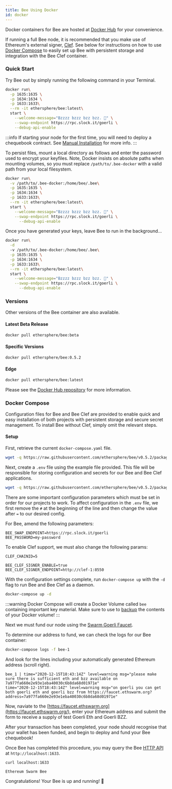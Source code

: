 ```yaml
---
title: Bee Using Docker
id: docker
---
```


Docker containers for Bee are hosted at [Docker Hub](https://hub.docker.com/r/ethersphere/bee) for your convenience. 

If running a full Bee node, it is recommended that you make use of Ethereum's external signer, [Clef](/docs/installation/bee-clef). See below for instructions on how to use [Docker Compose](/docs/installation/docker#docker-compose) to easily set up Bee with persistent storage and integration with the Bee Clef container.

### Quick Start

Try Bee out by simply running the following command in your Terminal. 

```bash
docker run\
  -p 1635:1635 \
  -p 1634:1634 \
  -p 1633:1633\
  --rm -it ethersphere/bee:latest\
  start \
    --welcome-message="Bzzzz bzzz bzz bzz. 🐝" \
    --swap-endpoint https://rpc.slock.it/goerli \
    --debug-api-enable
```

:::info
If starting your node for the first time, you will need to deploy a chequebook contract. See [Manual Installation](/docs/installation/manual) for more info.
:::

To persist files, mount a local directory as follows and enter the password used to encrypt your keyfiles. Note, Docker insists on absolute paths when mounting volumes, so you must replace `/path/to/.bee-docker` with a valid path from your local filesystem.

```bash
docker run\
  -v /path/to/.bee-docker:/home/bee/.bee\
  -p 1635:1635 \
  -p 1634:1634 \
  -p 1633:1633\
  --rm -it ethersphere/bee:latest\
  start \
    --welcome-message="Bzzzz bzzz bzz bzz. 🐝" \
    --swap-endpoint https://rpc.slock.it/goerli \
	  --debug-api-enable
```

Once you have generated your keys, leave Bee to run in the background...

```bash
docker run\
  -d 
  -v /path/to/.bee-docker:/home/bee/.bee\
  -p 1635:1635 \
  -p 1634:1634 \
  -p 1633:1633\
  --rm -it ethersphere/bee:latest\
  start \
    --welcome-message="Bzzzz bzzz bzz bzz. 🐝" \
    --swap-endpoint https://rpc.slock.it/goerli \
	  --debug-api-enable
```

### Versions

Other versions of the Bee container are also available.

#### Latest Beta Release

```bash
docker pull ethersphere/bee:beta
```

#### Specific Versions

```bash
docker pull ethersphere/bee:0.5.2
```

#### Edge

```bash
docker pull ethersphere/bee:latest
```

Please see the [Docker Hub repository](https://hub.docker.com/r/ethersphere/bee) for more information.

### Docker Compose

Configuration files for Bee and Bee Clef are provided to enable quick and easy installation of both projects with persistent storage and secure secret management. To install Bee without Clef, simply omit the relevant steps.

#### Setup

First, retrieve the current `docker-compose.yaml` file.

```bash
wget -q https://raw.githubusercontent.com/ethersphere/bee/v0.5.2/packaging/docker/docker-compose.yml=======
```

Next, create a `.env` file using the example file provided. This file will be responsible for storing configuration and secrets for our Bee and Bee Clef applications.

```bash
wget -q https://raw.githubusercontent.com/ethersphere/bee/v0.5.2/packaging/docker/env -O .env=======
``` 

There are some important configuration parameters which must be set in order for our projects to work. To affect configuration in the `.env` file, we first remove the `#` at the beginning of the line and then change the value after `=` to our desired config.

For Bee, amend the following parameters:

```
BEE_SWAP_ENDPOINT=https://rpc.slock.it/goerli
BEE_PASSWORD=my-password
```

To enable Clef support, we must also change the following params: 

```
CLEF_CHAINID=5
```

```
BEE_CLEF_SIGNER_ENABLE=true
BEE_CLEF_SIGNER_ENDPOINT=http://clef-1:8550
```

With the configuration settings complete, run `docker-compose up` with the `-d` flag to run Bee and Bee Clef as a daemon.

```bash
docker-compose up -d
```

:::warning
Docker Compose will create a Docker Volume called `bee` containing important key material. Make sure to use to [backup](/docs/maintenance/backups) the contents of your Docker volume!
:::

Next we must fund our node using the [Swarm Goerli Faucet](https://faucet.ethswarm.org/). 

To determine our address to fund, we can check the logs for our Bee container:

```bash
docker-compose logs -f bee-1
```

And look for the lines including your automatically generated Ethereum address (scroll right).

```
bee_1 | time="2020-12-15T18:43:14Z" level=warning msg="please make sure there is sufficient eth and bzz available on 7a977fa660e2e93e1eba40030c6b8da68d01971e"
time="2020-12-15T18:43:14Z" level=warning msg="on goerli you can get both goerli eth and goerli bzz from https://faucet.ethswarm.org?address=7a977fa660e2e93e1eba40030c6b8da68d01971e"
```

Now, naviate to the [https://faucet.ethswarm.org](https://faucet.ethswarm.org/), enter your Ethereum address and submit the form to receive a supply of test Goerli Eth and Goerli BZZ.

After your transaction has been completed, your node should recognise that your wallet has been funded, and begin to deploy and fund your Bee chequebook!

Once Bee has completed this procedure, you may query the Bee [HTTP API](/docs/api-reference/api-reference) at `http://localhost:1633`.

```bash
curl localhost:1633
```

```
Ethereum Swarm Bee
```

Congratulations! Your Bee is up and running! 🐝
